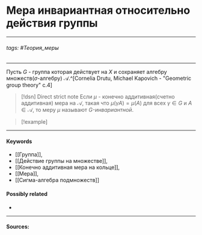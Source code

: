 # Мера инвариантная относительно действия группы
***
###### tags: #Теория_меры  
***
Пусть $G$ - группа которая действует на $X$ и сохраняет алгебру множеств($\sigma$-алгебру) $\mathcal{A}$.^[Cornelia Drutu, Michael Kapovich - "Geometric group theory" c.4]

>[!dsn] Direct strict note
>Если $\mu$ - конечно аддитивная(счетно аддитивная) мера на $\mathcal{A}$, такая что $\mu(\gamma A)=\mu(A)$ для всех $\gamma\in G$ и $A\in\mathcal{A}$, то меру $\mu$ называют $G$*-инвариантной*.

>[!example] 
>
***
#### Keywords
- [[Группа]],
- [[Действие группы на множестве]],
- [[Конечно аддитивная мера на кольце]],
- [[Мера]],
- [[Сигма-алгебра подмножеств]]
#### Possibly related
- 
***
#### Sources:
